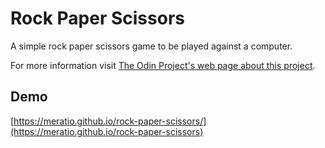 # Rock Paper Scissors

A simple rock paper scissors game to be played against a computer.

For more information visit [The Odin Project's web page about this project](https://www.theodinproject.com/lessons/foundations-revisiting-rock-paper-scissors).

## Demo

[https://meratio.github.io/rock-paper-scissors/](https://meratio.github.io/rock-paper-scissors)
